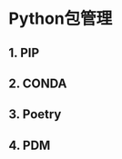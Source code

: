 # Python包管理

<show-structure for="chapter" depth="2"></show-structure>

## 1. PIP



## 2. CONDA

## 3. Poetry

## 4. PDM

